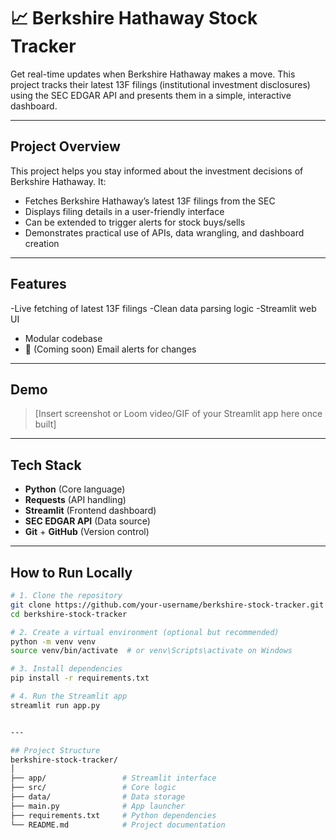 # 📈 Berkshire Hathaway Stock Tracker

Get real-time updates when Berkshire Hathaway makes a move. This project tracks their latest 13F filings (institutional investment disclosures) using the SEC EDGAR API and presents them in a simple, interactive dashboard.

---

## Project Overview

This project helps you stay informed about the investment decisions of Berkshire Hathaway. It:

- Fetches Berkshire Hathaway’s latest 13F filings from the SEC
- Displays filing details in a user-friendly interface
- Can be extended to trigger alerts for stock buys/sells
- Demonstrates practical use of APIs, data wrangling, and dashboard creation

---

## Features

-Live fetching of latest 13F filings
-Clean data parsing logic
-Streamlit web UI
- Modular codebase
- 🔔 (Coming soon) Email alerts for changes

---

## Demo

> [Insert screenshot or Loom video/GIF of your Streamlit app here once built]

---

## Tech Stack

- **Python** (Core language)
- **Requests** (API handling)
- **Streamlit** (Frontend dashboard)
- **SEC EDGAR API** (Data source)
- **Git** + **GitHub** (Version control)

---

## How to Run Locally

```bash
# 1. Clone the repository
git clone https://github.com/your-username/berkshire-stock-tracker.git
cd berkshire-stock-tracker

# 2. Create a virtual environment (optional but recommended)
python -m venv venv
source venv/bin/activate  # or venv\Scripts\activate on Windows

# 3. Install dependencies
pip install -r requirements.txt

# 4. Run the Streamlit app
streamlit run app.py


---

## Project Structure
berkshire-stock-tracker/
│
├── app/                 # Streamlit interface
├── src/                 # Core logic
├── data/                # Data storage
├── main.py              # App launcher
├── requirements.txt     # Python dependencies
└── README.md            # Project documentation

